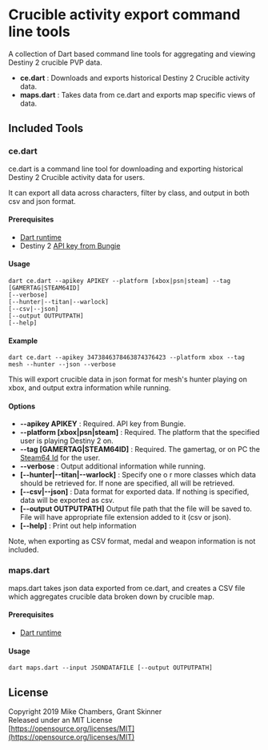 # Crucible activity export command line tools

A collection of Dart based command line tools for aggregating and viewing Destiny 2 
crucible PVP data.

*  **ce.dart** : Downloads and exports historical Destiny 2 Crucible activity data.
*  **maps.dart** : Takes data from ce.dart and exports map specific views of data.


## Included Tools

### ce.dart
ce.dart is a command line tool for downloading and exporting historical Destiny 2
Crucible activity data for users.

It can export all data across characters, filter by class, and output in both csv and json format.

#### Prerequisites

* [Dart runtime](https://dart.dev/)
* Destiny 2 [API key from Bungie](https://www.bungie.net/en/Application)

#### Usage

```
dart ce.dart --apikey APIKEY --platform [xbox|psn|steam] --tag [GAMERTAG|STEAM64ID]
[--verbose]
[--hunter|--titan|--warlock]
[--csv|--json]
[--output OUTPUTPATH]
[--help]
```

#### Example

```
dart ce.dart --apikey 3473846378463874376423 --platform xbox --tag mesh --hunter --json --verbose
```

This will export crucible data in json format for mesh's hunter playing on xbox, and output extra information while running.

#### Options

* **--apikey APIKEY** : Required. API key from Bungie.
* **--platform [xbox|psn|steam]** : Required. The platform that the specified user is playing Destiny 2 on.
* **--tag [GAMERTAG|STEAM64ID]** : Required. The gamertag, or on PC the [Steam64 Id](https://redrix.io/steam/) for the user.
* **--verbose** : Output additional information while running.
* **[--hunter|--titan|--warlock]** : Specify one o
r more classes which data should be retrieved for. If none are specified, all will be retrieved.
* **[--csv|--json]** : Data format for exported data. If nothing is specified, data will be exported as csv.
* **[--output OUTPUTPATH]** Output file path that the file will be saved to. File will have appropriate file extension added to it (csv or json).
* **[--help]** : Print out help information

Note, when exporting as CSV format, medal and weapon information is not included.

### maps.dart

maps.dart takes json data exported from ce.dart, and creates a CSV file which aggregates crucible
data broken down by crucible map.

#### Prerequisites

* [Dart runtime](https://dart.dev/)

#### Usage

```
dart maps.dart --input JSONDATAFILE [--output OUTPUTPATH]
```


## License

Copyright 2019 Mike Chambers, Grant Skinner  
Released under an MIT License  
[https://opensource.org/licenses/MIT](https://opensource.org/licenses/MIT)  

